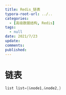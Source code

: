```yaml
---
title: Redis_链表
typora-root-url: ../..
categories:
  - [高级数据结构, Redis]
tags:
  - null 
date: 2021/7/23
update:
comments:
published:
---
```

# 链表

```c
list list={&node1,&node2,}
```

